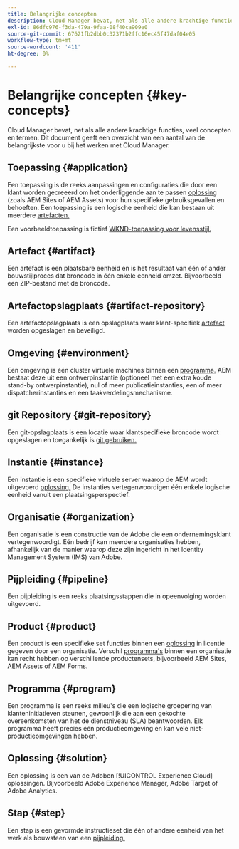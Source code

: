 ```yaml
---
title: Belangrijke concepten
description: Cloud Manager bevat, net als alle andere krachtige functies, veel concepten en termen. Dit document geeft een overzicht van een aantal van de belangrijkste voor u bij het werken met Cloud Manager.
exl-id: 86dfc976-f3da-479a-9faa-08f40ca909e0
source-git-commit: 67621fb2dbb0c32371b2ffc16ec45f47daf04e05
workflow-type: tm+mt
source-wordcount: '411'
ht-degree: 0%

---
```



# Belangrijke concepten {#key-concepts}

Cloud Manager bevat, net als alle andere krachtige functies, veel concepten en termen. Dit document geeft een overzicht van een aantal van de belangrijkste voor u bij het werken met Cloud Manager.

## Toepassing {#application}

Een toepassing is de reeks aanpassingen en configuraties die door een klant worden gecreeerd om het onderliggende aan te passen [oplossing](#solution) (zoals AEM Sites of AEM Assets) voor hun specifieke gebruiksgevallen en behoeften. Een toepassing is een logische eenheid die kan bestaan uit meerdere [artefacten.](#artifact)

Een voorbeeldtoepassing is fictief [WKND-toepassing voor levensstijl.](https://experienceleague.adobe.com/docs/experience-manager-learn/getting-started-wknd-tutorial-develop/overview.html)

## Artefact {#artifact}

Een artefact is een plaatsbare eenheid en is het resultaat van één of ander bouwstijlproces dat broncode in één enkele eenheid omzet. Bijvoorbeeld een ZIP-bestand met de broncode.

## Artefactopslagplaats {#artifact-repository}

Een artefactopslagplaats is een opslagplaats waar klant-specifiek [artefact](#artifact) worden opgeslagen en beveiligd.

## Omgeving {#environment}

Een omgeving is één cluster virtuele machines binnen een [programma.](#program) AEM bestaat deze uit een ontwerpinstantie (optioneel met een extra koude stand-by ontwerpinstantie), nul of meer publicatieinstanties, een of meer dispatcherinstanties en een taakverdelingsmechanisme.

## git Repository {#git-repository}

Een git-opslagplaats is een locatie waar klantspecifieke broncode wordt opgeslagen en toegankelijk is [git gebruiken.](https://git-scm.com)

## Instantie {#instance}

Een instantie is een specifieke virtuele server waarop de AEM wordt uitgevoerd [oplossing.](#solution) De instanties vertegenwoordigen één enkele logische eenheid vanuit een plaatsingsperspectief.

## Organisatie {#organization}

Een organisatie is een constructie van de Adobe die een ondernemingsklant vertegenwoordigt. Eén bedrijf kan meerdere organisaties hebben, afhankelijk van de manier waarop deze zijn ingericht in het Identity Management System (IMS) van Adobe.

## Pijpleiding {#pipeline}

Een pijpleiding is een reeks plaatsingsstappen die in opeenvolging worden uitgevoerd.

## Product {#product}

Een product is een specifieke set functies binnen een [oplossing](#solution) in licentie gegeven door een organisatie. Verschil [programma&#39;s](#program) binnen een organisatie kan recht hebben op verschillende productensets, bijvoorbeeld AEM Sites, AEM Assets of AEM Forms.

## Programma {#program}

Een programma is een reeks milieu&#39;s die een logische groepering van klanteninitiatieven steunen, gewoonlijk die aan een gekochte overeenkomsten van het de dienstniveau (SLA) beantwoorden. Elk programma heeft precies één productieomgeving en kan vele niet-productieomgevingen hebben.

## Oplossing {#solution}

Een oplossing is een van de Adoben [!UICONTROL Experience Cloud] oplossingen. Bijvoorbeeld Adobe Experience Manager, Adobe Target of Adobe Analytics.

## Stap {#step}

Een stap is een gevormde instructieset die één of andere eenheid van het werk als bouwsteen van een [pijpleiding.](#pipeline)
